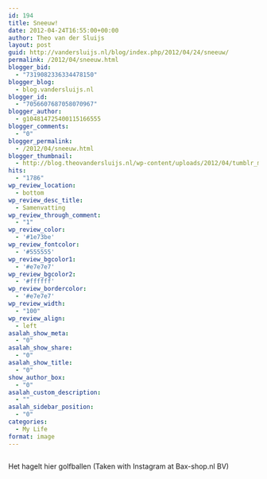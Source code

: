 ```yaml
---
id: 194
title: Sneeuw!
date: 2012-04-24T16:55:00+00:00
author: Theo van der Sluijs
layout: post
guid: http://vandersluijs.nl/blog/index.php/2012/04/24/sneeuw/
permalink: /2012/04/sneeuw.html
blogger_bid:
  - "7319082336334478150"
blogger_blog:
  - blog.vandersluijs.nl
blogger_id:
  - "7056607687058070967"
blogger_author:
  - g104814725400115166555
blogger_comments:
  - "0"
blogger_permalink:
  - /2012/04/sneeuw.html
blogger_thumbnail:
  - http://blog.theovandersluijs.nl/wp-content/uploads/2012/04/tumblr_m2zlc1vbOK1rpqrb1o1_1280-300x300.jpg
hits:
  - "1786"
wp_review_location:
  - bottom
wp_review_desc_title:
  - Samenvatting
wp_review_through_comment:
  - "1"
wp_review_color:
  - '#1e73be'
wp_review_fontcolor:
  - '#555555'
wp_review_bgcolor1:
  - '#e7e7e7'
wp_review_bgcolor2:
  - '#ffffff'
wp_review_bordercolor:
  - '#e7e7e7'
wp_review_width:
  - "100"
wp_review_align:
  - left
asalah_show_meta:
  - "0"
asalah_show_share:
  - "0"
asalah_show_title:
  - "0"
show_author_box:
  - "0"
asalah_custom_description:
  - ""
asalah_sidebar_position:
  - "0"
categories:
  - My Life
format: image
---
```

<div>
  <img src=https://vandersluijs.resultants-e.nl/2012/04/tumblr_m2zlc1vbOK1rpqrb1o1_1280-300x300.jpg" alt="" />
</div>

Het hagelt hier golfballen (Taken with Instagram at Bax-shop.nl BV)